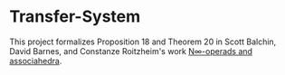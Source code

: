 # Transfer-System

This project formalizes Proposition 18 and Theorem 20 in Scott Balchin, David Barnes, and Constanze Roitzheim's work [N∞-operads and associahedra](https://arxiv.org/abs/1905.03797).
